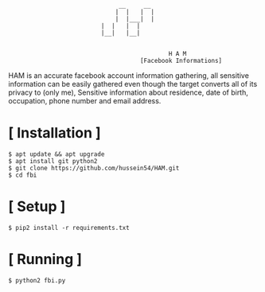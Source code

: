 

```
			    	           __     __                           
			                  |  |   |  |                              
			                  |  |___|  |                             
				          |  |   |  |                          
				          |__|   |__|                                                                
                                                                              
                                       
                                             H A M
                                     [Facebook Informations]
```
HAM is an accurate facebook account information gathering, all sensitive information can be easily gathered even though the target converts all of its privacy to (only me), Sensitive information about residence, date of birth, occupation, phone number and email address.



# [ Installation ]
```
$ apt update && apt upgrade
$ apt install git python2
$ git clone https://github.com/hussein54/HAM.git
$ cd fbi
```

# [ Setup ]
```
$ pip2 install -r requirements.txt
```
# [ Running ]
```
$ python2 fbi.py
```
